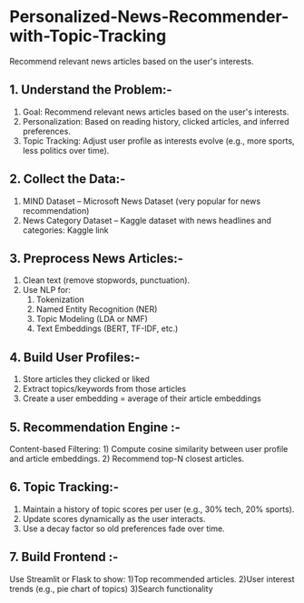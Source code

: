 # Personalized-News-Recommender-with-Topic-Tracking
Recommend relevant news articles based on the user's interests.

## 1. Understand the Problem:-

  1) Goal: Recommend relevant news articles based on the user's interests.
  2) Personalization: Based on reading history, clicked articles, and inferred preferences.
  3) Topic Tracking: Adjust user profile as interests evolve (e.g., more sports, less politics over time).

##  2. Collect the Data:-

  1) MIND Dataset – Microsoft News Dataset (very popular for news recommendation)
  2) News Category Dataset – Kaggle dataset with news headlines and categories: Kaggle link

## 3. Preprocess News Articles:-

  1) Clean text (remove stopwords, punctuation).
  2) Use NLP for:
     1) Tokenization
     2) Named Entity Recognition (NER)
     3) Topic Modeling (LDA or NMF)
     4) Text Embeddings (BERT, TF-IDF, etc.)
        
##  4. Build User Profiles:-

  1) Store articles they clicked or liked
  2) Extract topics/keywords from those articles
  3) Create a user embedding = average of their article embeddings

## 5. Recommendation Engine :-
  Content-based Filtering:
    1) Compute cosine similarity between user profile and article embeddings.
    2) Recommend top-N closest articles.

## 6. Topic Tracking:-
  1) Maintain a history of topic scores per user (e.g., 30% tech, 20% sports).
  2) Update scores dynamically as the user interacts.
  3) Use a decay factor so old preferences fade over time.

## 7. Build Frontend :-
Use Streamlit or Flask to show:
  1)Top recommended articles.
  2)User interest trends (e.g., pie chart of topics)
  3)Search functionality




